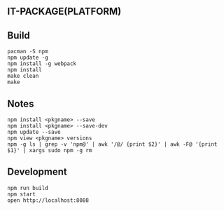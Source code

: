 IT-PACKAGE(PLATFORM)
--------------------------------

## Build
    pacman -S npm
    npm update -g
    npm install -g webpack
    npm install
    make clean
    make

## Notes
    npm install <pkgname> --save
    npm install <pkgname> --save-dev    
    npm update --save
    npm view <pkgname> versions
    npm -g ls | grep -v 'npm@' | awk '/@/ {print $2}' | awk -F@ '{print $1}' | xargs sudo npm -g rm



## Development
    npm run build
    npm start
    open http://localhost:8088


